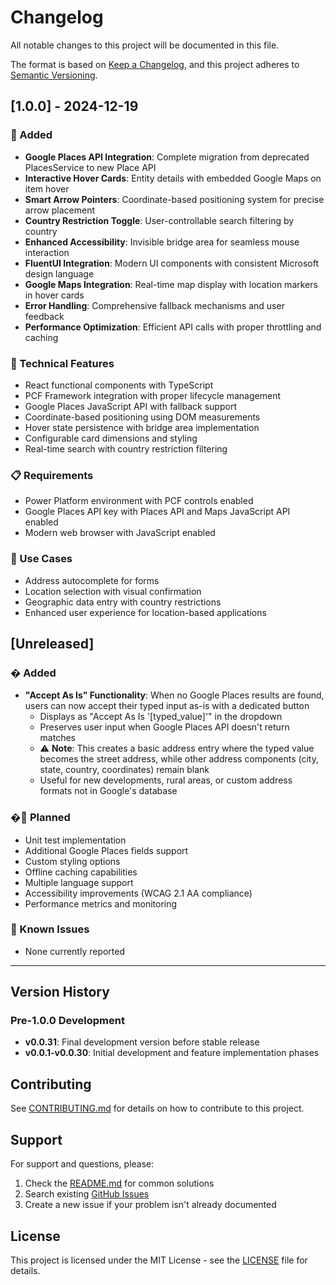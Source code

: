 # Changelog

All notable changes to this project will be documented in this file.

The format is based on [Keep a Changelog](https://keepachangelog.com/en/1.0.0/),
and this project adheres to [Semantic Versioning](https://semver.org/spec/v2.0.0.html).

## [1.0.0] - 2024-12-19

### 🚀 Added
- **Google Places API Integration**: Complete migration from deprecated PlacesService to new Place API
- **Interactive Hover Cards**: Entity details with embedded Google Maps on item hover
- **Smart Arrow Pointers**: Coordinate-based positioning system for precise arrow placement
- **Country Restriction Toggle**: User-controllable search filtering by country
- **Enhanced Accessibility**: Invisible bridge area for seamless mouse interaction
- **FluentUI Integration**: Modern UI components with consistent Microsoft design language
- **Google Maps Integration**: Real-time map display with location markers in hover cards
- **Error Handling**: Comprehensive fallback mechanisms and user feedback
- **Performance Optimization**: Efficient API calls with proper throttling and caching

### 🔧 Technical Features
- React functional components with TypeScript
- PCF Framework integration with proper lifecycle management
- Google Places JavaScript API with fallback support
- Coordinate-based positioning using DOM measurements
- Hover state persistence with bridge area implementation
- Configurable card dimensions and styling
- Real-time search with country restriction filtering

### 📋 Requirements
- Power Platform environment with PCF controls enabled
- Google Places API key with Places API and Maps JavaScript API enabled
- Modern web browser with JavaScript enabled

### 🎯 Use Cases
- Address autocomplete for forms
- Location selection with visual confirmation
- Geographic data entry with country restrictions
- Enhanced user experience for location-based applications

## [Unreleased]

### � Added
- **"Accept As Is" Functionality**: When no Google Places results are found, users can now accept their typed input as-is with a dedicated button
  - Displays as "Accept As Is '[typed_value]'" in the dropdown
  - Preserves user input when Google Places API doesn't return matches
  - ⚠️ **Note**: This creates a basic address entry where the typed value becomes the street address, while other address components (city, state, country, coordinates) remain blank
  - Useful for new developments, rural areas, or custom address formats not in Google's database

### �🔄 Planned
- Unit test implementation
- Additional Google Places fields support
- Custom styling options
- Offline caching capabilities
- Multiple language support
- Accessibility improvements (WCAG 2.1 AA compliance)
- Performance metrics and monitoring

### 🐛 Known Issues
- None currently reported

---

## Version History

### Pre-1.0.0 Development
- **v0.0.31**: Final development version before stable release
- **v0.0.1-v0.0.30**: Initial development and feature implementation phases

## Contributing

See [CONTRIBUTING.md](CONTRIBUTING.md) for details on how to contribute to this project.

## Support

For support and questions, please:
1. Check the [README.md](README.md) for common solutions
2. Search existing [GitHub Issues](https://github.com/garethcheyne/PCF-FluentUi-AutoComplete-GooglePlaces/issues)
3. Create a new issue if your problem isn't already documented

## License

This project is licensed under the MIT License - see the [LICENSE](LICENSE) file for details.
